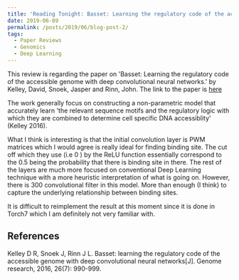 ```yaml
---
title: 'Reading Tonight: Basset: Learning the regulatory code of the accessible genome with deep convolutional neural networks.'
date: 2019-06-09
permalink: /posts/2019/06/blog-post-2/
tags:
  - Paper Reviews
  - Genomics
  - Deep Learning
---
```


This review is regarding the paper on 'Basset: Learning the regulatory code of the accessible genome with deep
convolutional neural networks.' by Kelley, David, Snoek, Jasper and Rinn, John. The link to the paper is [here](https://genome.cshlp.org/content/early/2016/05/03/gr.200535.115.full.pdf+html) 

The work generally focus on constructing a non-parametric model that accurately learn 'the relevant sequence motifs and the regulatory logic with which they are combined to determine cell specific DNA accessiblity' (Kelley 2016).

What I think is interesting is that the initial convolution layer is PWM matrices which I would agree is really ideal for finding binding site. The cut off which they use (i.e 0 ) by the ReLU function essentially correspond to the 0.5 being the probability that there is binding site in there. The rest of the layers are much more focused on conventional Deep Learning technique with a more heuristic interpretation of what is going on. However, there is 300 convolutional filter in this model. More than enough (I think) to capture the underlying relationship between binding sites. 

It is difficult to reimplement the result at this moment since it is done in Torch7 which I am definitely not very familiar with. 

References
-----------
Kelley D R, Snoek J, Rinn J L. Basset: learning the regulatory code of the accessible genome with deep convolutional neural networks[J]. Genome research, 2016, 26(7): 990-999.